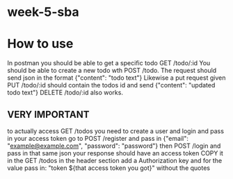 # week-5-sba


# How to use

In postman you should be able to get a specific todo GET /todo/:id
You should be able to create a new todo wth POST /todo. The request should send json in the format {"content": "todo text"}
Likewise a put request given PUT /todo/:id should contain the todos id and send {"content": "updated todo text"}
DELETE /todo/:id also works.

## VERY IMPORTANT 
to actually access GET /todos you need to create a user and login and pass in your access token 
go to POST /register and pass in {"email": "example@example.com", "password": "password"}
then POST /login and pass in that same json your response should have an access token COPY it 
in the GET /todos in the header section add a Authorization key and for the value pass in: "token ${that access token you got}" without the quotes
